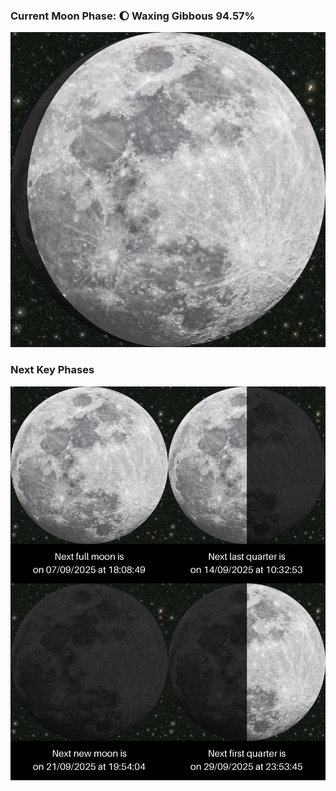 ### Current Moon Phase: 🌔 Waxing Gibbous 94.57%
![Moon Phase](moonphase.png)
### Next Key Phases
![Gallery](gallery.png)